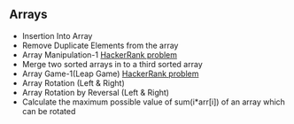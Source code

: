 ## Arrays

- Insertion Into Array
- Remove Duplicate Elements from the array
- Array Manipulation-1 [HackerRank problem](https://www.hackerrank.com/challenges/crush/problem)
- Merge two sorted arrays in to a third sorted array
- Array Game-1(Leap Game) [HackerRank problem](https://www.hackerrank.com/challenges/java-1d-array/problem)
- Array Rotation (Left & Right)
- Array Rotation by Reversal (Left & Right)
- Calculate the maximum possible value of sum(i\*arr[i]) of an array which can be rotated
